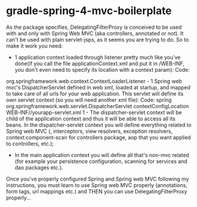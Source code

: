 # gradle-spring-4-mvc-boilerplate
As the package specifies, DelegatingFilterProxy is conceived to be used with and only with Spring Web MVC (aka controllers, annotated or not). It can't be used with plain servlet-jsps, as it seems you are trying to do. So to make it work you need:

- 1 application context loaded through listener pretty much like you've done(if you call the file applicationContext.xml and put it in /WEB-INF, you don't even need to specify its location with a context param):
Code:
<listener>
<listener-class>org.springframework.web.context.ContextLoaderListener</listener-class>
</listener>
- 1 Spring web mvc's DispatcherServlet defined in web xml, loaded at startup, and mapped to take care of all urls for your web application. This servlet will define its own servlet context (so you will need another xml file):
Code:
  <servlet>
	<servlet-name>spring</servlet-name>
	<servlet-class>org.springframework.web.servlet.DispatcherServlet</servlet-class>
	<init-param>
	  <param-name>contextConfigLocation</param-name>
	  <param-value>WEB-INF//yourapp-servlet.xml</param-value>
	</init-param>
	<load-on-startup>1</load-on-startup>
  </servlet>
- The dispatcher-servlet context will be child of the application context and thus it will be able to access all its beans. In the dispatcher-servlet context you will define everything related to Spring web MVC (<mvc:annotation-driven/>, interceptors, view resolvers, exception resolvers, context:component-scan for controllers package, aop that you want applied to controllers, etc.);

- In the main application context you will define all that's non-mvc related (for example your persistence configuration, scanning for services and dao packages etc.).

Once you've properly configured Spring and Spring web MVC following my instructions, you must learn to use Spring web MVC properly (annotations, form tags, url mappings etc.) and THEN you can use DelegatingFilterProxy properly...
